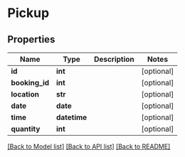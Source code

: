 # Pickup

## Properties
Name | Type | Description | Notes
------------ | ------------- | ------------- | -------------
**id** | **int** |  | [optional] 
**booking_id** | **int** |  | [optional] 
**location** | **str** |  | [optional] 
**date** | **date** |  | [optional] 
**time** | **datetime** |  | [optional] 
**quantity** | **int** |  | [optional] 

[[Back to Model list]](../README.md#documentation-for-models) [[Back to API list]](../README.md#documentation-for-api-endpoints) [[Back to README]](../README.md)


